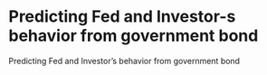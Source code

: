 # Predicting Fed and Investor-s behavior from government bond
Predicting Fed and Investor’s behavior from government bond
